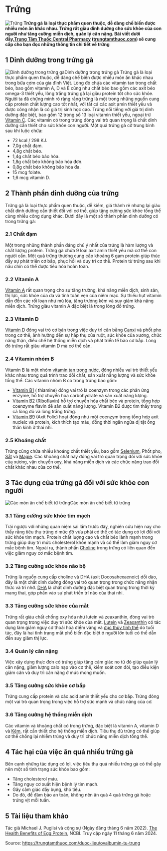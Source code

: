 # Trứng

![Trứng](https://trungtamthuoc.com/images/others/loi-ich-cua-trung-1608.jpg)
**Trứng gà là loại thực phẩm quen thuộc, dễ dàng chế biến được nhiều món ăn khác nhau. Trứng rất giàu dinh dưỡng cho sức khỏe của con người như tăng cường miễn dịch, quản lý cân nặng. Bài viết dưới đây,[Trung Tâm Thuốc Central Pharmacy](https://trungtamthuoc.com/ "Trung Tâm Thuốc Central Pharmacy") ([trungtamthuoc.com](https://trungtamthuoc.com/ "trungtamthuoc.com")) sẽ cung cấp cho bạn đọc những thông tin chi tiết về trứng**
##  1 Dinh dưỡng trong trứng gà
![Dinh dưỡng trong trứng gà](https://trungtamthuoc.com/images/item/loi-ich-cua-trung-0.jpg)Dinh dưỡng trong trứng gà
Trứng gà là loại thực phẩm quen thuộc, dễ dàng chế biến được nhiều món ăn khác nhau trong bữa cơm của gia đình Việt. Lòng đỏ chứa các vitamin tan trong chất béo, bao gồm vitamin A, D và E cũng như chất béo bao gồm các axit béo omega-3 thiết yếu, lòng trắng trứng gà lại giàu protein tốt cho sức khỏe. Người ta đã chứng minh rõ ràng rằng trứng là một trong những nguồn cung cấp protein chất lượng cao tốt nhất, với tất cả các axit amin thiết yếu và được công nhận là có giá trị sinh học cao.
Trứng nổi tiếng với giá trị dinh dưỡng đặc biệt, bao gồm 12 trong số 13 loại vitamin thiết yếu, ngoại trừ [Vitamin C](https://trungtamthuoc.com/hoat-chat/vitamin-c "Vitamin C"). Các vitamin có trong trứng đóng vai trò quan trọng là chất dinh dưỡng cần thiết cho sức khỏe con người.
Một quả trứng gà cỡ trung bình sau khi luộc chứa:
  * 72 kcal / 298 KJ.
  * 7,0g chất đạm.
  * 4,8g chất béo.
  * 1,4g chất béo bão hòa.
  * 1,8g chất béo không bão hòa đơn.
  * 0,8g chất béo không bão hòa đa.
  * 15 mcg folate.
  * 1,6 mcg vitamin D.


##  2 Thành phần dinh dưỡng của trứng
Trứng gà là loại thực phẩm quen thuộc, dễ kiếm, giá thành rẻ nhưng lại giàu chất dinh dưỡng cần thiết đối với cơ thể, giúp tăng cường sức khỏe tổng thể cùng nhiều công dụng khác. Dưới đây là một số thành phần dinh dưỡng có trong trứng gà:
### 2.1 Chất đạm
Một trong những thành phần đáng chú ý nhất của trứng là hàm lượng và chất lượng protein. Trứng gà chứa 9 loại axit amin thiết yếu mà cơ thể con người cần. Một quả trứng thường cung cấp khoảng 6 gam protein giúp thúc đẩy sự phát triển cơ bắp, phục hồi và duy trì cơ thể. Protein từ trứng sau khi nấu chín có thể được tiêu hóa hoàn toàn.
### 2.2 Vitamin A
[Vitamin A](https://trungtamthuoc.com/hoat-chat/vitamin-a "Vitamin A") rất quan trọng cho sự tăng trưởng, khả năng miễn dịch, sinh sản, thị lực, sức khỏe của da và tính toàn vẹn của niêm mạc. Sự thiếu hụt vitamin dẫn đến các rối loạn như mù lòa, tăng trưởng kém và suy giảm khả năng miễn dịch. Trứng giàu vitamin A đặc biệt là trong lòng đỏ trứng.
### 2.3 Vitamin D
[Vitamin D](https://trungtamthuoc.com/hoat-chat/vitamin-d "Vitamin D") đóng vai trò cơ bản trong việc duy trì cân bằng [Canxi](https://trungtamthuoc.com/hoat-chat/canxi "Canxi") và phốt pho trong cơ thể, ảnh hưởng đến sự hấp thụ của ruột, sức khỏe của xương, chức năng thận, điều chế hệ thống miễn dịch và phát triển tế bào cơ bắp. Lòng đỏ trứng rất giàu vitamin D mà cơ thể cần.
### 2.4 Vitamin nhóm B
Vitamin B là một nhóm [vitamin tan trong nước](https://trungtamthuoc.com/bai-viet/dai-cuong-va-duoc-ly-nhom-thuoc-vitamin-tan-trong-nuoc "vitamin tan trong nước"), đóng nhiều vai trò thiết yếu khác nhau trong quá trình trao đổi chất, sản xuất năng lượng và sức khỏe tổng thể. Các vitamin nhóm B có trong trứng bao gồm:
  * [Vitamin B1](https://trungtamthuoc.com/hoat-chat/vitamin-b1 "Vitamin B1") ( thiamine) đóng vai trò là coenzym trong các phản ứng enzyme, hỗ trợ chuyển hóa carbohydrate và sản xuất năng lượng.
  * [Vitamin B2](https://trungtamthuoc.com/hoat-chat/vitamin-b2 "Vitamin B2") ([Riboflavin](https://trungtamthuoc.com/hoat-chat/riboflavin "Riboflavin")) hỗ trợ chuyển hóa chất béo và protein, tổng hợp coenzyme flavin để sản xuất năng lượng. Vitamin B2 được tìm thấy trong cả lòng đỏ và lòng trắng trứng.
  * [Vitamin B9](https://trungtamthuoc.com/hoat-chat/vitamin-b9 "Vitamin B9") (Axit Folic) hoạt động như một coenzym trong tổng hợp axit nucleic và protein, kích thích tạo máu, đồng thời ngăn ngừa dị tật ống thần kinh ở thai nhi.


### 2.5 Khoáng chất
Trứng cũng chứa nhiều khoáng chất thiết yếu, bao gồm [Selenium](https://trungtamthuoc.com/hoat-chat/selenium "Selenium"), Phốt pho, [Sắt](https://trungtamthuoc.com/hoat-chat/sat "Sắt") và [Magie](https://trungtamthuoc.com/hoat-chat/magie "Magie"). Các khoáng chất này đóng vai trò quan trọng đối với sức khỏe của xương, vận chuyển oxy, khả năng miễn dịch và các chức năng trao đổi chất khác nhau của cơ thể.
##  3 Tác dụng của trứng gà đối với sức khỏe con người
![Các món ăn chế biết từ trứng ](https://trungtamthuoc.com/images/item/loi-ich-cua-trung-1.jpg)Các món ăn chế biết từ trứng 
### 3.1 Tăng cường sức khỏe tim mạch
Trái ngược với những quan niệm sai lầm trước đây, nghiên cứu hiện nay cho thấy rằng tiêu thụ trứng ở mức độ vừa phải có thể có tác dụng có lợi đối với sức khỏe tim mạch. Protein chất lượng cao và chất béo lành mạnh trong trứng giúp duy trì mức cholesterol khỏe mạnh và có thể làm giảm nguy cơ mắc bệnh tim. Ngoài ra, thành phần [Choline](https://trungtamthuoc.com/hoat-chat/choline "Choline") trong trứng có liên quan đến việc giảm nguy cơ mắc bệnh tim.
### 3.2 Tăng cường sức khỏe não bộ
Trứng là nguồn cung cấp choline và DHA (axit Docosahexaenoic) dồi dào, đây là một chất dinh dưỡng đóng vai trò quan trọng trong chức năng nhận thức và trí nhớ. [DHA](https://trungtamthuoc.com/hoat-chat/dha "DHA") là chất dinh dưỡng đặc biệt quan trọng trong thời kỳ mang thai, góp phần vào sự phát triển trí não của thai nhi.
### 3.3 Tăng cường sức khỏe của mắt
Trứng rất giàu chất chống oxy hóa như lutein và zeaxanthin, đóng vai trò quan trọng trong việc duy trì sức khỏe của mắt. [Lutein](https://trungtamthuoc.com/hoat-chat/lutein "Lutein") và [Zeaxanthin](https://trungtamthuoc.com/hoat-chat/zeaxanthin "Zeaxanthin") có tác dụng làm giảm nguy cơ thoái hóa điểm vàng và [đục thủy tinh thể](https://trungtamthuoc.com/bai-viet/benh-duc-thuy-tinh-the-nguoi-gia "đục thủy tinh thể") do tuổi tác, đây là hai tình trạng mắt phổ biến đặc biệt ở người lớn tuổi có thể dẫn đến suy giảm thị lực.
### 3.4 Quản lý cân nặng
Việc xây dựng thực đơn có trứng giúp tăng cảm giác no từ đó giúp quản lý cân nặng, giảm lượng calo nạp vào cơ thể, kiểm soát cơn đói, tạo điều kiện giảm cân và duy trì cân nặng ở mức mong muốn.
### 3.5 Tăng cường sức khỏe cơ bắp
Trứng cung cấp protein và các acid amin thiết yếu cho cơ bắp. Trứng đóng một vai trò quan trọng trong việc hỗ trợ sức mạnh và chức năng của cơ.
### 3.6 Tăng cường hệ thống miễn dịch
Các vitamin và khoáng chất có trong trứng, đặc biệt là vitamin A, vitamin D và [Kẽm](https://trungtamthuoc.com/hoat-chat/kem "Kẽm"), rất cần thiết cho hệ thống miễn dịch. Tiêu thụ đủ trứng có thể giúp cơ thể chống lại nhiễm trùng và duy trì chức năng miễn dịch tổng thể.
##  4 Tác hại của việc ăn quá nhiều trứng gà
Bên cạnh những tác dụng có lợi, việc tiêu thụ quá nhiều trứng gà có thể gây nên một số tình trạng sức khỏe bao gồm:
  * Tăng cholesterol máu.
  * Tăng nguy cơ xuất hiện bệnh lý tim mạch.
  * Gây cảm giác đầy bụng, khó tiêu.
  * Do đó, để đảm bảo an toàn, không nên ăn quá 4 quả trứng gà hoặc trứng vịt mỗi tuần.


##  5 Tài liệu tham khảo
Tác giả Michael J. Puglisi và cộng sự (Ngày đăng tháng 6 năm 2022). [The Health Benefits of Egg Protein](https://www.ncbi.nlm.nih.gov/pmc/articles/PMC9316657/#:~:text=In%20contrast%2C%20eggs%20contain%20several,present%20in%20eggs%20is%20protein.), NCBI. Truy cập ngày 11 tháng 6 năm 2024.


Source: https://trungtamthuoc.com/duoc-lieu/ovalbumin-tu-trung